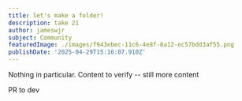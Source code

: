 ```yaml
---
title: let's make a folder!
description: take 21
author: jameswjr
subject: Community
featuredImage: ./images/f943ebec-11c6-4e8f-8a12-ec57bdd3af55.png
publishDate: '2025-04-29T15:16:07.910Z'
---
```


Nothing in particular.
Content to verify -- still more content

PR to dev
